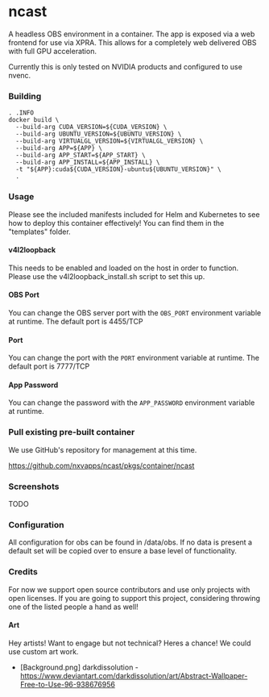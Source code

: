 # ncast
A headless OBS environment in a container. The app is exposed via a web frontend for use via XPRA. This allows
for a completely web delivered OBS with full GPU acceleration.

Currently this is only tested on NVIDIA products and configured to use nvenc.

### Building
```
. .INFO
docker build \
  --build-arg CUDA_VERSION=${CUDA_VERSION} \
  --build-arg UBUNTU_VERSION=${UBUNTU_VERSION} \
  --build-arg VIRTUALGL_VERSION=${VIRTUALGL_VERSION} \
  --build-arg APP=${APP} \
  --build-arg APP_START=${APP_START} \
  --build-arg APP_INSTALL=${APP_INSTALL} \
  -t "${APP}:cuda${CUDA_VERSION}-ubuntu${UBUNTU_VERSION}" \
  .
```

### Usage
Please see the included manifests included for Helm and Kubernetes to see how to deploy this container effectively!
You can find them in the "templates" folder.

#### v4l2loopback
This needs to be enabled and loaded on the host in order to function. Please use the v4l2loopback_install.sh
script to set this up.

#### OBS Port
You can change the OBS server port with the `OBS_PORT` environment variable at runtime. The default port is 4455/TCP

#### Port
You can change the port with the `PORT` environment variable at runtime. The default port is 7777/TCP

#### App Password
You can change the password with the `APP_PASSWORD` environment variable at runtime.

### Pull existing pre-built container
We use GitHub's repository for management at this time.

https://github.com/nxvapps/ncast/pkgs/container/ncast

### Screenshots
TODO

### Configuration
All configuration for obs can be found in /data/obs. If no data is present a default set will be copied over
to ensure a base level of functionality.

### Credits
For now we support open source contributors and use only projects with open licenses. If you are going to
support this project, considering throwing one of the listed people a hand as well!

#### Art
Hey artists! Want to engage but not technical? Heres a chance! We could use custom art work.

* \[Background.png\] darkdissolution - https://www.deviantart.com/darkdissolution/art/Abstract-Wallpaper-Free-to-Use-96-938676956
